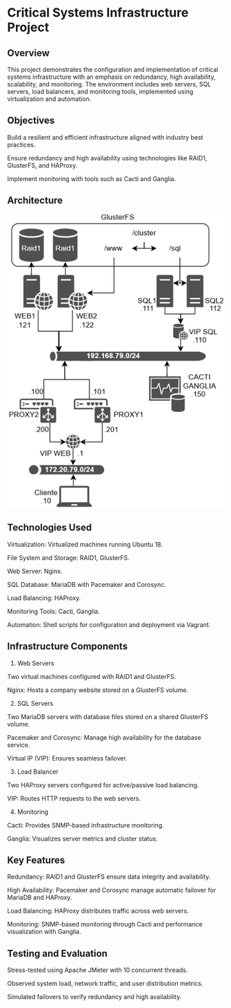 # Critical Systems Infrastructure Project

## Overview

This project demonstrates the configuration and implementation of critical systems infrastructure with an emphasis on redundancy, high availability, scalability, and monitoring. The environment includes web servers, SQL servers, load balancers, and monitoring tools, implemented using virtualization and automation.

## Objectives

Build a resilient and efficient infrastructure aligned with industry best practices.

Ensure redundancy and high availability using technologies like RAID1, GlusterFS, and HAProxy.

Implement monitoring with tools such as Cacti and Ganglia.

## Architecture
![Architecture Overview](./architecture.png)

## Technologies Used

Virtualization: Virtualized machines running Ubuntu 18.

File System and Storage: RAID1, GlusterFS.

Web Server: Nginx.

SQL Database: MariaDB with Pacemaker and Corosync.

Load Balancing: HAProxy.

Monitoring Tools: Cacti, Ganglia.

Automation: Shell scripts for configuration and deployment via Vagrant.

## Infrastructure Components

1. Web Servers

Two virtual machines configured with RAID1 and GlusterFS.

Nginx: Hosts a company website stored on a GlusterFS volume.

2. SQL Servers

Two MariaDB servers with database files stored on a shared GlusterFS volume.

Pacemaker and Corosync: Manage high availability for the database service.

Virtual IP (VIP): Ensures seamless failover.

3. Load Balancer

Two HAProxy servers configured for active/passive load balancing.

VIP: Routes HTTP requests to the web servers.

4. Monitoring

Cacti: Provides SNMP-based infrastructure monitoring.

Ganglia: Visualizes server metrics and cluster status.

## Key Features

Redundancy: RAID1 and GlusterFS ensure data integrity and availability.

High Availability: Pacemaker and Corosync manage automatic failover for MariaDB and HAProxy.

Load Balancing: HAProxy distributes traffic across web servers.

Monitoring: SNMP-based monitoring through Cacti and performance visualization with Ganglia.

## Testing and Evaluation

Stress-tested using Apache JMeter with 10 concurrent threads.

Observed system load, network traffic, and user distribution metrics.

Simulated failovers to verify redundancy and high availability.

